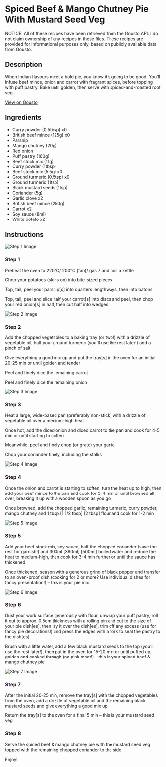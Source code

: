 # Spiced Beef & Mango Chutney Pie With Mustard Seed Veg

NOTICE: All of these recipes have been retrieved from the Gousto API. I do not claim ownership of any recipes in these files. These recipes are provided for informational purposes only, based on publicly available data from Gousto.

## Description

When Indian flavours meet a bold pie, you know it’s going to be good. You’ll infuse beef mince, onion and carrot with fragrant spices, before topping with puff pastry. Bake until golden, then serve with spiced-and-roasted root veg. 

[View on Gousto](https://www.gousto.co.uk/recipes/cookbook/spiced-beef-mango-chutney-pie-with-mustard-seed-veg)

## Ingredients

- Curry powder (0.5tbsp) x0
- British beef mince (125g) x0
- Parsnip
- Mango chutney (20g)
- Red onion
- Puff pastry (160g)
- Beef stock mix (11g)
- Curry powder (1tbsp)
- Beef stock mix (5.5g) x0
- Ground turmeric (0.5tsp) x0
- Ground turmeric (1tsp)
- Black mustard seeds (1tsp)
- Coriander (5g)
- Garlic clove x2
- British beef mince (250g)
- Carrot x2
- Soy sauce (8ml)
- White potato x2

## Instructions

![Step 1 Image](https://production-media.gousto.co.uk/cms/recipe-step-image/step-1-1665505824480-x200.jpg)

### Step 1

Preheat the oven to 220°C/ 200°C (fan)/ gas 7 and boil a kettle

Chop your potatoes (skins on) into bite-sized pieces

Top, tail, peel your parsnip[s] into quarters lengthways, then into batons

Top, tail, peel and slice half your carrot[s] into discs and peel, then chop your red onion[s] in half, then cut half into wedges

![Step 2 Image](https://production-media.gousto.co.uk/cms/recipe-step-image/step-2-1665505828590-x200.jpg)

### Step 2

Add the chopped vegetables to a baking tray (or two!) with a drizzle of vegetable oil, half your ground turmeric (you'll use the rest later!) and a pinch of salt

Give everything a good mix up and put the tray[s] in the oven for an initial 20-25 min or until golden and tender

Peel and finely dice the remaining carrot

Peel and finely dice the remaining onion

![Step 3 Image](https://production-media.gousto.co.uk/cms/recipe-step-image/step-3-1665505832506-x200.jpg)

### Step 3

Heat a large, wide-based pan (preferably non-stick) with a drizzle of vegetable oil over a medium-high heat

Once hot, add the diced onion and diced carrot to the pan and cook for 4-5 min or until starting to soften

Meanwhile, peel and finely chop (or grate) your garlic

Chop your coriander finely, including the stalks

![Step 4 Image](https://production-media.gousto.co.uk/cms/recipe-step-image/step-4-1665505837568-x200.jpg)

### Step 4

Once the onion and carrot is starting to soften, turn the heat up to high, then add your beef mince to the pan and cook for 3-4 min or until browned all over, breaking it up with a wooden spoon as you go

Once browned, add the chopped garlic, remaining turmeric, curry powder, mango chutney and 1 tbsp<span class="text-purple"> [1 1/2 tbsp]</span> <span class="text-danger">[2 tbsp]</span> flour and cook for 1-2 min

![Step 5 Image](https://production-media.gousto.co.uk/cms/recipe-step-image/step-5-1665505841751-x200.jpg)

### Step 5

Add your beef stock mix, soy sauce, half the chopped coriander (save the rest for garnish!) and 300ml <span class="text-purple">[390ml]</span> <span class="text-danger">[500ml]</span> boiled water and reduce the heat to medium-high, then cook for 3-4 min further or until the sauce has thickened

Once thickened, season with a generous grind of black pepper and transfer to an oven-proof dish (cooking for 2 or more? Use individual dishes for fancy presentation!) – this is your pie mix

![Step 6 Image](https://production-media.gousto.co.uk/cms/recipe-step-image/step-6-1665505846116-x200.jpg)

### Step 6

Dust your work surface generously with flour, unwrap your puff pastry, roll it out to approx. 0.5cm thickness with a rolling pin and cut to the size of your pie dish[es], then lay it over the dish[es], trim off any excess (use for fancy pie decorations!) and press the edges with a fork to seal the pastry to the dish[es]

Brush with a little water, add a few black mustard seeds to the top (you’ll use the rest later!), then put in the oven for 15-20 min or until puffed up, golden and cooked through (no pink meat!) – this is your spiced beef & mango chutney pie

![Step 7 Image](https://production-media.gousto.co.uk/cms/recipe-step-image/step-7-1665505850172-x200.jpg)

### Step 7

After the initial 20-25 min, remove the tray[s] with the chopped vegetables from the oven, add a drizzle of vegetable oil and the remaining black mustard seeds and give everything a good mix up

Return the tray[s] to the oven for a final 5 min – this is your mustard seed veg

### Step 8

Serve the spiced beef & mango chutney pie with the mustard seed veg topped with the remaining chopped coriander to the side

Enjoy!

